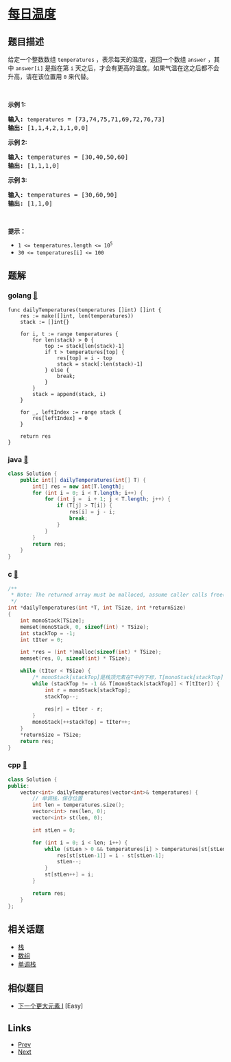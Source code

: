 
# [每日温度](https://leetcode-cn.com/problems/daily-temperatures)

## 题目描述

<p>给定一个整数数组&nbsp;<code>temperatures</code>&nbsp;，表示每天的温度，返回一个数组&nbsp;<code>answer</code>&nbsp;，其中&nbsp;<code>answer[i]</code>&nbsp;是指在第 <code>i</code> 天之后，<span style="font-size:10.5pt"><span style="font-family:Calibri"><span style="font-size:10.5000pt"><span style="font-family:宋体"><font face="宋体">才会有更高的温度</font></span></span></span></span>。如果气温在这之后都不会升高，请在该位置用&nbsp;<code>0</code> 来代替。</p>

<p>&nbsp;</p>

<p><strong>示例 1:</strong></p>

<pre>
<strong>输入:</strong> <code>temperatures</code> = [73,74,75,71,69,72,76,73]
<strong>输出:</strong>&nbsp;[1,1,4,2,1,1,0,0]
</pre>

<p><strong>示例 2:</strong></p>

<pre>
<strong>输入:</strong> temperatures = [30,40,50,60]
<strong>输出:</strong>&nbsp;[1,1,1,0]
</pre>

<p><strong>示例 3:</strong></p>

<pre>
<strong>输入:</strong> temperatures = [30,60,90]
<strong>输出: </strong>[1,1,0]</pre>

<p>&nbsp;</p>

<p><strong>提示：</strong></p>

<ul>
	<li><code>1 &lt;=&nbsp;temperatures.length &lt;= 10<sup>5</sup></code></li>
	<li><code>30 &lt;=&nbsp;temperatures[i]&nbsp;&lt;= 100</code></li>
</ul>


## 题解

### golang [🔗](daily-temperatures.go) 
```golang
func dailyTemperatures(temperatures []int) []int {
    res := make([]int, len(temperatures))
    stack := []int{}

    for i, t := range temperatures {
        for len(stack) > 0 {
            top := stack[len(stack)-1]
            if t > temperatures[top] {
                res[top] = i - top
                stack = stack[:len(stack)-1]
            } else {
                break;
            }
        }
        stack = append(stack, i)
    }

    for _, leftIndex := range stack {
        res[leftIndex] = 0
    }

    return res
}
```
### java [🔗](daily-temperatures.java) 
```java
class Solution {
    public int[] dailyTemperatures(int[] T) {
        int[] res = new int[T.length];
        for (int i = 0; i < T.length; i++) {
            for (int j =  i + 1; j < T.length; j++) {
                if (T[j] > T[i]) {
                    res[i] = j - i;
                    break;
                }
            }
        }
        return res;
    }
}
```
### c [🔗](daily-temperatures.c) 
```c
/**
 * Note: The returned array must be malloced, assume caller calls free().
 */
int *dailyTemperatures(int *T, int TSize, int *returnSize)
{
    int monoStack[TSize];
    memset(monoStack, 0, sizeof(int) * TSize);
    int stackTop = -1;
    int tIter = 0;

    int *res = (int *)malloc(sizeof(int) * TSize);
    memset(res, 0, sizeof(int) * TSize);

    while (tIter < TSize) {
        /* monoStack[stackTop]是栈顶元素在T中的下标，T[monoStack[stackTop]] 才是真正的栈顶温度 */
        while (stackTop != -1 && T[monoStack[stackTop]] < T[tIter]) {
            int r = monoStack[stackTop];
            stackTop--;
            
            res[r] = tIter - r;
        }
        monoStack[++stackTop] = tIter++;        
    }
    *returnSize = TSize;
    return res;
}

```
### cpp [🔗](daily-temperatures.cpp) 
```cpp
class Solution {
public:
    vector<int> dailyTemperatures(vector<int>& temperatures) {
        // 单调栈，保存位置
        int len = temperatures.size();
        vector<int> res(len, 0);
        vector<int> st(len, 0);

        int stLen = 0;

        for (int i = 0; i < len; i++) {
            while (stLen > 0 && temperatures[i] > temperatures[st[stLen-1]]) {
                res[st[stLen-1]] = i - st[stLen-1];
                stLen--;
            }
            st[stLen++] = i;
        }

        return res;
    }
};
```


## 相关话题

- [栈](https://leetcode-cn.com/tag/stack) 
- [数组](https://leetcode-cn.com/tag/array) 
- [单调栈](https://leetcode-cn.com/tag/monotonic-stack) 


## 相似题目

- [下一个更大元素 I](../next-greater-element-i/README.md)  [Easy] 


## Links

- [Prev](../split-linked-list-in-parts/README.md) 
- [Next](../to-lower-case/README.md) 

